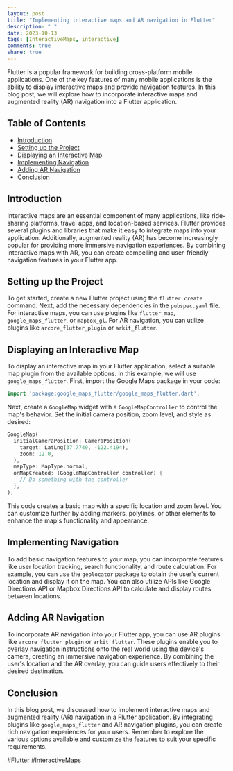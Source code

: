 ```yaml
---
layout: post
title: "Implementing interactive maps and AR navigation in Flutter"
description: " "
date: 2023-10-13
tags: [InteractiveMaps, interactive]
comments: true
share: true
---
```


Flutter is a popular framework for building cross-platform mobile applications. One of the key features of many mobile applications is the ability to display interactive maps and provide navigation features. In this blog post, we will explore how to incorporate interactive maps and augmented reality (AR) navigation into a Flutter application.

## Table of Contents

- [Introduction](#introduction)
- [Setting up the Project](#setting-up-the-project)
- [Displaying an Interactive Map](#displaying-an-interactive-map)
- [Implementing Navigation](#implementing-navigation)
- [Adding AR Navigation](#adding-ar-navigation)
- [Conclusion](#conclusion)

## Introduction

Interactive maps are an essential component of many applications, like ride-sharing platforms, travel apps, and location-based services. Flutter provides several plugins and libraries that make it easy to integrate maps into your application. Additionally, augmented reality (AR) has become increasingly popular for providing more immersive navigation experiences. By combining interactive maps with AR, you can create compelling and user-friendly navigation features in your Flutter app.

## Setting up the Project

To get started, create a new Flutter project using the `flutter create` command. Next, add the necessary dependencies in the `pubspec.yaml` file. For interactive maps, you can use plugins like `flutter_map`, `google_maps_flutter`, or `mapbox_gl`. For AR navigation, you can utilize plugins like `arcore_flutter_plugin` or `arkit_flutter`.

## Displaying an Interactive Map

To display an interactive map in your Flutter application, select a suitable map plugin from the available options. In this example, we will use `google_maps_flutter`. First, import the Google Maps package in your code:

```dart
import 'package:google_maps_flutter/google_maps_flutter.dart';
```

Next, create a `GoogleMap` widget with a `GoogleMapController` to control the map's behavior. Set the initial camera position, zoom level, and style as desired:

```dart
GoogleMap(
  initialCameraPosition: CameraPosition(
    target: LatLng(37.7749, -122.4194),
    zoom: 12.0,
  ),
  mapType: MapType.normal,
  onMapCreated: (GoogleMapController controller) {
    // Do something with the controller
  },
),
```

This code creates a basic map with a specific location and zoom level. You can customize further by adding markers, polylines, or other elements to enhance the map's functionality and appearance.

## Implementing Navigation

To add basic navigation features to your map, you can incorporate features like user location tracking, search functionality, and route calculation. For example, you can use the `geolocator` package to obtain the user's current location and display it on the map. You can also utilize APIs like Google Directions API or Mapbox Directions API to calculate and display routes between locations.

## Adding AR Navigation

To incorporate AR navigation into your Flutter app, you can use AR plugins like `arcore_flutter_plugin` or `arkit_flutter`. These plugins enable you to overlay navigation instructions onto the real world using the device's camera, creating an immersive navigation experience. By combining the user's location and the AR overlay, you can guide users effectively to their desired destination.

## Conclusion

In this blog post, we discussed how to implement interactive maps and augmented reality (AR) navigation in a Flutter application. By integrating plugins like `google_maps_flutter` and AR navigation plugins, you can create rich navigation experiences for your users. Remember to explore the various options available and customize the features to suit your specific requirements.

[#Flutter](#flutter) [#InteractiveMaps](#interactive-maps)